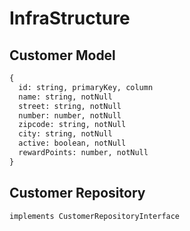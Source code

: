 # InfraStructure

<!-- infrastructure/customer/repository/sequelize -->

## Customer Model

```txt
{
  id: string, primaryKey, column
  name: string, notNull
  street: string, notNull
  number: number, notNull
  zipcode: string, notNull
  city: string, notNull
  active: boolean, notNull
  rewardPoints: number, notNull
}
```

## Customer Repository

```txt
implements CustomerRepositoryInterface
```
